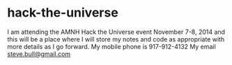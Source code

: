 hack-the-universe
=================
I am attending the AMNH Hack the Universe event November 7-8, 2014
and this will be a place where I will store my notes
and code as appropriate with more details as I go forward.
My mobile phone is 917-912-4132
My email steve.bull@gmail.com
